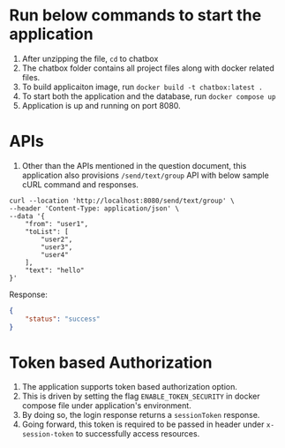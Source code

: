 # Run below commands to start the application

1. After unzipping the file, `cd` to chatbox
2. The chatbox folder contains all project files along with docker related files.
3. To build applicaiton image, run
     `docker build -t chatbox:latest .`
4. To start both the application and the database, run
     `docker compose up`
5. Application is up and running on port 8080.


# APIs
1. Other than the APIs mentioned in the question document, this application also provisions `/send/text/group` API with below sample cURL command and responses.

```curl
curl --location 'http://localhost:8080/send/text/group' \
--header 'Content-Type: application/json' \
--data '{
    "from": "user1",
    "toList": [
        "user2",
        "user3",
        "user4"
    ],
    "text": "hello"
}'
```

Response:
```json
{
    "status": "success"
}
```

# Token based Authorization

1. The application supports token based authorization option.
2. This is driven by setting the flag `ENABLE_TOKEN_SECURITY` in docker compose file under application's environment.
3. By doing so, the login response returns a `sessionToken` response. 
4. Going forward, this token is required to be passed in header under `x-session-token` to successfully access resources.